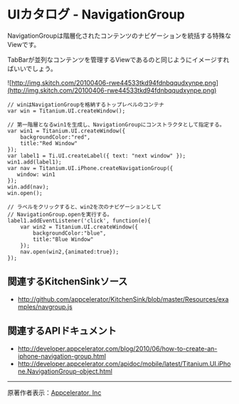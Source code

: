 # UIカタログ - NavigationGroup #


NavigationGroupは階層化されたコンテンツのナビゲーションを統括する特殊なViewです。

TabBarが並列なコンテンツを管理するViewであるのと同じようにイメージすればいいでしょう。

![http://img.skitch.com/20100406-rwe44533tkd94fdnbqqudxynpe.png](http://img.skitch.com/20100406-rwe44533tkd94fdnbqqudxynpe.png)

```
// winはNavigationGroupを格納するトップレベルのコンテナ
var win = Titanium.UI.createWindow();

// 第一階層となるwin1を生成し、NavigationGroupにコンストラクタとして指定する。
var win1 = Titanium.UI.createWindow({
    backgroundColor:"red",
    title:"Red Window"
});
var label1 = Ti.UI.createLabel({ text: "next window" });
win1.add(label1);
var nav = Titanium.UI.iPhone.createNavigationGroup({
   window: win1
});
win.add(nav);
win.open();

// ラベルをクリックすると、win2を次のナビゲーションとして
// NavigationGroup.openを実行する。
label1.addEventListener('click', function(e){
    var win2 = Titanium.UI.createWindow({
        backgroundColor:"blue",
        title:"Blue Window"
    });
    nav.open(win2,{animated:true});
});
```

## 関連するKitchenSinkソース ##

  * http://github.com/appcelerator/KitchenSink/blob/master/Resources/examples/navgroup.js

## 関連するAPIドキュメント ##

  * http://developer.appcelerator.com/blog/2010/06/how-to-create-an-iphone-navigation-group.html
  * http://developer.appcelerator.com/apidoc/mobile/latest/Titanium.UI.iPhone.NavigationGroup-object.html


---

原著作者表示：[Appcelerator, Inc](http://www.appcelerator.com/)